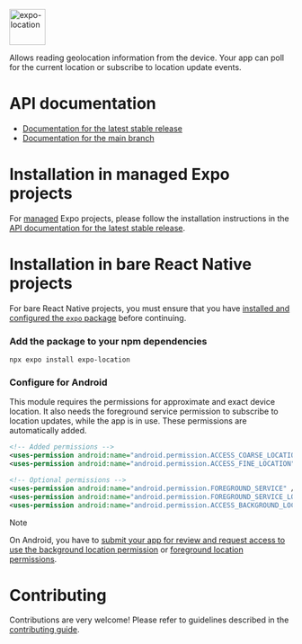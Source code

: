 <p>
  <a href="https://docs.expo.dev/versions/latest/sdk/location/">
    <img
      src="../../.github/resources/expo-location.svg"
      alt="expo-location"
      height="64" />
  </a>
</p>

Allows reading geolocation information from the device. Your app can poll for the current location or subscribe to location update events.

# API documentation

- [Documentation for the latest stable release](https://docs.expo.dev/versions/latest/sdk/location/)
- [Documentation for the main branch](https://docs.expo.dev/versions/unversioned/sdk/location/)

# Installation in managed Expo projects

For [managed](https://docs.expo.dev/archive/managed-vs-bare/) Expo projects, please follow the installation instructions in the [API documentation for the latest stable release](https://docs.expo.dev/versions/latest/sdk/location/).

# Installation in bare React Native projects

For bare React Native projects, you must ensure that you have [installed and configured the `expo` package](https://docs.expo.dev/bare/installing-expo-modules/) before continuing.

### Add the package to your npm dependencies

```
npx expo install expo-location
```

### Configure for Android

This module requires the permissions for approximate and exact device location. It also needs the foreground service permission to subscribe to location updates, while the app is in use. These permissions are automatically added.

```xml
<!-- Added permissions -->
<uses-permission android:name="android.permission.ACCESS_COARSE_LOCATION" />
<uses-permission android:name="android.permission.ACCESS_FINE_LOCATION" />

<!-- Optional permissions -->
<uses-permission android:name="android.permission.FOREGROUND_SERVICE" />
<uses-permission android:name="android.permission.FOREGROUND_SERVICE_LOCATION" />
<uses-permission android:name="android.permission.ACCESS_BACKGROUND_LOCATION" />
```

> [!note]
> On Android, you have to [submit your app for review and request access to use the background location permission](https://support.google.com/googleplay/android-developer/answer/9799150?hl=en) or [foreground location permissions](https://support.google.com/googleplay/android-developer/answer/13392821?hl=en).



# Contributing

Contributions are very welcome! Please refer to guidelines described in the [contributing guide](https://github.com/expo/expo#contributing).
